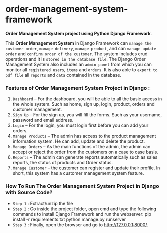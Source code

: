 # order-management-system-framework
**Order Management System project using Python Django Framework**.

 This **Order Management System** in Django Framework can `manage the customer order`, `manage delivery`, `manage product`, and can `manage update order` and `confirm order of the customer`. The system includes crud operations and it is `stored in the database file`. The Django Order Management System also includes an `admin panel` from which you can monitor all `registered users`, `items` and `orders`. It is also able to `export to pdf file` all `reports` and `data` contained in the database.

### Features of Order Management System Project in Django :
1. `Dashboard` – For the dashboard, you will be able to all the basic access in the whole system. Such as home, sign up, login, product, orders and customer management.
2. `Sign Up` – For the sign up, you will fill the forms. Such as your username, password and email address.
3. `Login` – For the login, you must login first before you can add your orders.
4. `Manage Products` – The admin has access to the product management information system. He can add, update and delete the product.
5. `Manage Orders` – As the main functions of the admin, the admin can accept or reject the order from the customers on a case to case basis.
6. `Reports` – The admin can generate reports automatically such as sales reports, the status of products and Order status.
7. `Manage Customer` – the customer can register and update their profile. In short, this system has a customer management system feature.

### How To Run The Order Management System Project in Django with Source Code?
- `Step 1` : Extract/unzip the file
- `Step 2` : Go inside the project folder, open cmd and type the following commands to install Django Framework and run the webserver:
pip install -r requirements.txt
python manage.py runserver
- `Step 3` : Finally, open the browser and go to http://127.0.0.1:8000/.


